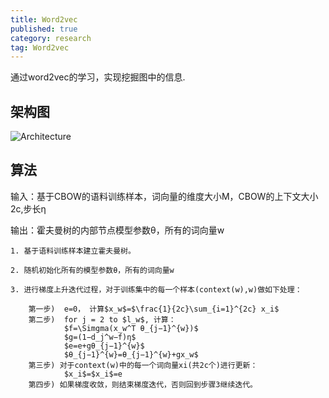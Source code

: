 ```yaml
---
title: Word2vec
published: true
category: research
tag: Word2vec 
---
```


通过word2vec的学习，实现挖掘图中的信息.

## 架构图

![Architecture](http://plusnet.cn/assets/include/cbow.png)

## 算法
输入：基于CBOW的语料训练样本，词向量的维度大小M，CBOW的上下文大小2c,步长η

输出：霍夫曼树的内部节点模型参数θ，所有的词向量w

    1. 基于语料训练样本建立霍夫曼树。

    2. 随机初始化所有的模型参数θ，所有的词向量w

    3. 进行梯度上升迭代过程，对于训练集中的每一个样本(context(w),w)做如下处理：

        第一步)  e=0， 计算$x_w$=$\frac{1}{2c}\sum_{i=1}^{2c} x_i$
        第二步)  for j = 2 to $l_w$, 计算：
                $f=\Simgma(x_w^T θ_{j−1}^{w})$
                $g=(1−d_j^w−f)η$
                $e=e+gθ_{j−1}^{w}$
                $θ_{j−1}^{w}=θ_{j−1}^{w}+gx_w$
        第三步) 对于context(w)中的每一个词向量xi(共2c个)进行更新：
                $x_i$=$x_i$=e
        第四步) 如果梯度收敛，则结束梯度迭代，否则回到步骤3继续迭代。